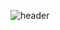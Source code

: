 ![header](https://capsule-render.vercel.app/api?type=waving&height=400&text=SilverEarth&nbsp;Github!&desc=Hello%20my%20world&animation=fadeIn&fontColor=858585&color=ffe6e6)
